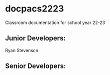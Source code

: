 # docpacs2223
Classroom documentation for school year 22-23

## Junior Developers:
  Ryan Stevenson
## Senior Developers:

